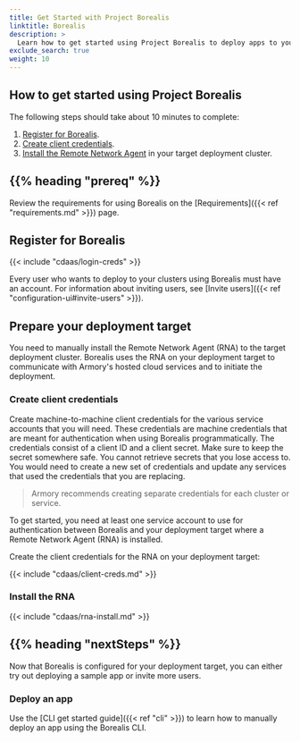 ```yaml
---
title: Get Started with Project Borealis
linktitle: Borealis
description: >
  Learn how to get started using Project Borealis to deploy apps to your Kubernetes clusters.
exclude_search: true
weight: 10
---
```


## How to get started using Project Borealis

The following steps should take about 10 minutes to complete:

1. [Register for Borealis](#register-for-borealis).
1. [Create client credentials](#create-client-credentials).
1. [Install the Remote Network Agent](#install-the-rna) in your target deployment cluster.

## {{% heading "prereq" %}}

Review the requirements for using Borealis on the [Requirements]({{< ref "requirements.md" >}}) page.

## Register for Borealis

{{< include "cdaas/login-creds" >}}

Every user who wants to deploy to your clusters using Borealis must have an account. For information about inviting users, see [Invite users]({{< ref "configuration-ui#invite-users" >}}).

## Prepare your deployment target

<!--There are two ways to add a deployment target to Borealis. If your deployment target is accessible through the public internet, you can use the **Configuration UI** to [add the target to Borealis](#add-the-cluster-to-borealis) If the cluster is not accessible, -->

You need to manually install the Remote Network Agent (RNA) to the target deployment cluster. Borealis uses the RNA on your deployment target to communicate with Armory's hosted cloud services and to initiate the deployment.

### Create client credentials

<!--Skip this section if your Kubernetes cluster is accessible through the public internet. Go to [Add the cluster to Borealis](#add-the-cluster-to-borealis).-->

Create machine-to-machine client credentials for the various service accounts that you will need. These credentials are machine credentials that are meant for authentication when using Borealis programmatically. The credentials consist of a client ID and a client secret. Make sure to keep the secret somewhere safe. You cannot retrieve secrets that you lose access to. You would need to create a new set of credentials and update any services that used the credentials that you are replacing.

> Armory recommends creating separate credentials for each cluster or service.

To get started, you need at least one service account to use for authentication between Borealis and your deployment target where a Remote Network Agent (RNA) is installed.

Create the client credentials for the RNA on your deployment target:

{{< include "cdaas/client-creds.md" >}}

</details>

### Install the RNA

<!--Skip this section if your Kubernetes cluster is accessible through the public internet. Go to [Add the cluster to Borealis](#add-the-cluster-to-borealis).

<details><summary>Show me how to install the RNA</summary> -->

{{< include "cdaas/rna-install.md" >}}


<!--### Add the cluster to Borealis

If your cluster is accessible through the public internet, start here. If your cluster is not accessible through the public internet, make sure that you have [created the client credentials](#create-client-credentials) and [installed the Remote Network Agent (RNA)](#install-the-rna) on your deployment target.

1. Navigate to the [**Deployment Targets > Kubernetes**](https://console.cloud.armory.io/configuration/accounts/kubernetes) page in the **Configuration UI**.
2. Add a new Kubernetes account and supply the following information:

   - **Account Name**: (Required) This is how the account is labeled in the **Configuration** and **Armory Deployments Status UI**. Use a descriptive name. It is the equivalent of the `agentIdentifier`, so use the same value for clusters that are connected manually by installing an RNA.
   - **Kubeconfig**: (Optional) The kubeconfig used to access the cluster. Provide this if you did not install the RNA manually and want Borealis to use the kubeconfig to access the cluster.
   - **Context**: (Optional) The context used to access the cluster. When no context is configured for an account the current-context in your kubeconfig is assumed. For more information, see [Configure Access to Multiple Clusters](https://kubernetes.io/docs/tasks/access-cluster-api/configure-access-multiple-clusters/).
   - **Remote Network Agent**: (Optional) The RNA that is installed on the cluster. This is required if the cluster is not accessible through the public internet.
3. Save your changes.

-->

## {{%  heading "nextSteps" %}}

Now that Borealis is configured for your deployment target, you can either try out deploying a sample app or invite more users.

### Deploy an app

Use the [CLI get started guide]({{< ref "cli" >}}) to learn how to manually deploy an app using the Borealis CLI.

